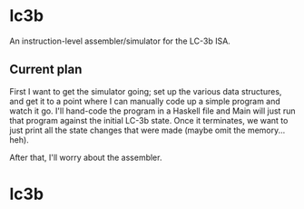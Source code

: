 # lc3b

An instruction-level assembler/simulator for the LC-3b ISA.

## Current plan

First I want to get the simulator going; set up the various data structures, and
get it to a point where I can manually code up a simple program and watch it
go. I'll hand-code the program in a Haskell file and Main will just run that
program against the initial LC-3b state. Once it terminates, we want to just
print all the state changes that were made (maybe omit the memory... heh).

After that, I'll worry about the assembler.
# lc3b
